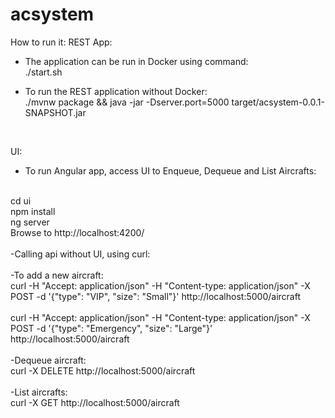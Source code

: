 # acsystem


How to run it:
REST App:
- The application can be run in Docker using command: </br> 
./start.sh 


- To run the REST application without Docker: </br>
./mvnw package && java -jar  -Dserver.port=5000  target/acsystem-0.0.1-SNAPSHOT.jar

</br> 

UI:
- To run Angular app, access UI to Enqueue, Dequeue and List Aircrafts:
</br> 
cd ui  
</br>
npm install
</br>
ng server
</br> 
Browse to http://localhost:4200/

</br>
</br> 
-Calling api without UI, using curl:
</br> 
</br>
-To add a new aircraft:
</br>
curl -H "Accept: application/json" -H "Content-type: application/json" -X POST -d '{"type": "VIP", "size": "Small"}' http://localhost:5000/aircraft
</br>
</br>
curl -H "Accept: application/json" -H "Content-type: application/json" -X POST -d '{"type": "Emergency", "size": "Large"}' http://localhost:5000/aircraft

</br>
</br>
-Dequeue aircraft:
</br>
curl  -X DELETE http://localhost:5000/aircraft

</br>
</br>
-List aircrafts:
</br>
curl  -X GET  http://localhost:5000/aircraft

